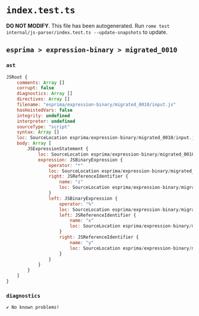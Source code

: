# `index.test.ts`

**DO NOT MODIFY**. This file has been autogenerated. Run `rome test internal/js-parser/index.test.ts --update-snapshots` to update.

## `esprima > expression-binary > migrated_0010`

### `ast`

```javascript
JSRoot {
	comments: Array []
	corrupt: false
	diagnostics: Array []
	directives: Array []
	filename: "esprima/expression-binary/migrated_0010/input.js"
	hasHoistedVars: false
	integrity: undefined
	interpreter: undefined
	sourceType: "script"
	syntax: Array []
	loc: SourceLocation esprima/expression-binary/migrated_0010/input.js 1:0-2:0
	body: Array [
		JSExpressionStatement {
			loc: SourceLocation esprima/expression-binary/migrated_0010/input.js 1:0-1:9
			expression: JSBinaryExpression {
				operator: "*"
				loc: SourceLocation esprima/expression-binary/migrated_0010/input.js 1:0-1:9
				right: JSReferenceIdentifier {
					name: "z"
					loc: SourceLocation esprima/expression-binary/migrated_0010/input.js 1:8-1:9 (z)
				}
				left: JSBinaryExpression {
					operator: "%"
					loc: SourceLocation esprima/expression-binary/migrated_0010/input.js 1:0-1:5
					left: JSReferenceIdentifier {
						name: "x"
						loc: SourceLocation esprima/expression-binary/migrated_0010/input.js 1:0-1:1 (x)
					}
					right: JSReferenceIdentifier {
						name: "y"
						loc: SourceLocation esprima/expression-binary/migrated_0010/input.js 1:4-1:5 (y)
					}
				}
			}
		}
	]
}
```

### `diagnostics`

```
✔ No known problems!

```
